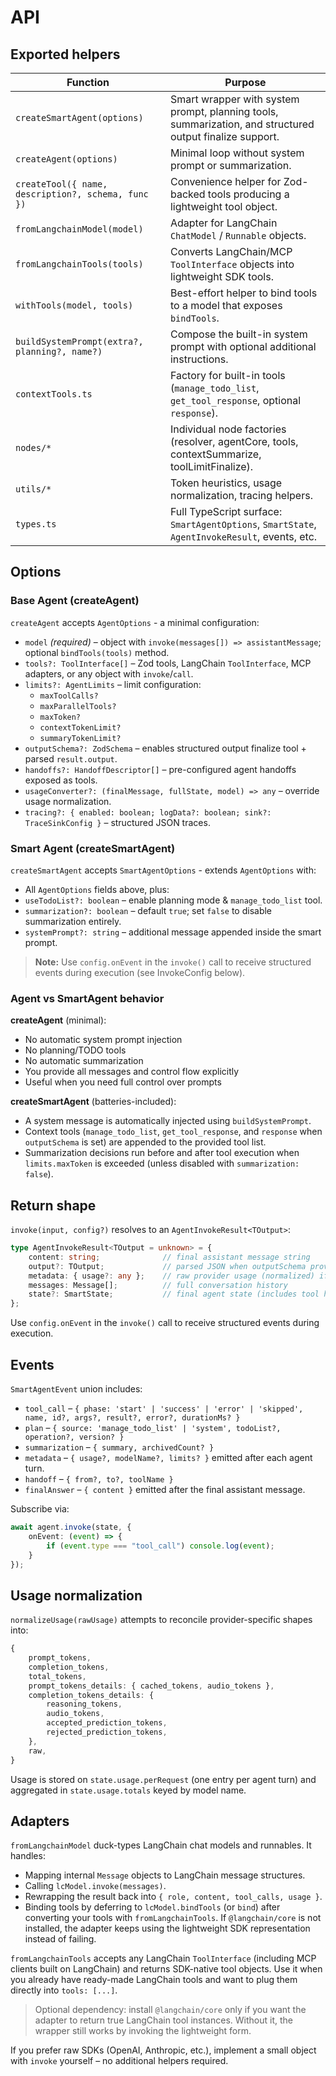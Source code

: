
# API

## Exported helpers

| Function | Purpose |
|----------|---------|
| `createSmartAgent(options)` | Smart wrapper with system prompt, planning tools, summarization, and structured output finalize support. |
| `createAgent(options)` | Minimal loop without system prompt or summarization. |
| `createTool({ name, description?, schema, func })` | Convenience helper for Zod-backed tools producing a lightweight tool object. |
| `fromLangchainModel(model)` | Adapter for LangChain `ChatModel` / `Runnable` objects. |
| `fromLangchainTools(tools)` | Converts LangChain/MCP `ToolInterface` objects into lightweight SDK tools. |
| `withTools(model, tools)` | Best-effort helper to bind tools to a model that exposes `bindTools`. |
| `buildSystemPrompt(extra?, planning?, name?)` | Compose the built-in system prompt with optional additional instructions. |
| `contextTools.ts` | Factory for built-in tools (`manage_todo_list`, `get_tool_response`, optional `response`). |
| `nodes/*` | Individual node factories (resolver, agentCore, tools, contextSummarize, toolLimitFinalize). |
| `utils/*` | Token heuristics, usage normalization, tracing helpers. |
| `types.ts` | Full TypeScript surface: `SmartAgentOptions`, `SmartState`, `AgentInvokeResult`, events, etc. |

## Options

### Base Agent (createAgent)

`createAgent` accepts `AgentOptions` - a minimal configuration:

- `model` *(required)* – object with `invoke(messages[]) => assistantMessage`; optional `bindTools(tools)` method.
- `tools?: ToolInterface[]` – Zod tools, LangChain `ToolInterface`, MCP adapters, or any object with `invoke`/`call`.
- `limits?: AgentLimits` – limit configuration:
	- `maxToolCalls?`
	- `maxParallelTools?`
	- `maxToken?`
	- `contextTokenLimit?`
	- `summaryTokenLimit?`
- `outputSchema?: ZodSchema` – enables structured output finalize tool + parsed `result.output`.
- `handoffs?: HandoffDescriptor[]` – pre-configured agent handoffs exposed as tools.
- `usageConverter?: (finalMessage, fullState, model) => any` – override usage normalization.
- `tracing?: { enabled: boolean; logData?: boolean; sink?: TraceSinkConfig }` – structured JSON traces.

### Smart Agent (createSmartAgent)

`createSmartAgent` accepts `SmartAgentOptions` - extends `AgentOptions` with:

- All `AgentOptions` fields above, plus:
- `useTodoList?: boolean` – enable planning mode & `manage_todo_list` tool.
- `summarization?: boolean` – default `true`; set `false` to disable summarization entirely.
- `systemPrompt?: string` – additional message appended inside the smart prompt.

> **Note:** Use `config.onEvent` in the `invoke()` call to receive structured events during execution (see InvokeConfig below).

### Agent vs SmartAgent behavior

**createAgent** (minimal):
- No automatic system prompt injection
- No planning/TODO tools
- No automatic summarization
- You provide all messages and control flow explicitly
- Useful when you need full control over prompts

**createSmartAgent** (batteries-included):
- A system message is automatically injected using `buildSystemPrompt`.
- Context tools (`manage_todo_list`, `get_tool_response`, and `response` when `outputSchema` is set) are appended to the provided tool list.
- Summarization decisions run before and after tool execution when `limits.maxToken` is exceeded (unless disabled with `summarization: false`).

## Return shape

`invoke(input, config?)` resolves to an `AgentInvokeResult<TOutput>`:

```ts
type AgentInvokeResult<TOutput = unknown> = {
	content: string;              // final assistant message string
	output?: TOutput;             // parsed JSON when outputSchema provided
	metadata: { usage?: any };    // raw provider usage (normalized) if available
	messages: Message[];          // full conversation history
	state?: SmartState;           // final agent state (includes tool history, summaries, usage, etc.)
};
```

Use `config.onEvent` in the `invoke()` call to receive structured events during execution.

## Events

`SmartAgentEvent` union includes:

- `tool_call` – `{ phase: 'start' | 'success' | 'error' | 'skipped', name, id?, args?, result?, error?, durationMs? }`
- `plan` – `{ source: 'manage_todo_list' | 'system', todoList?, operation?, version? }`
- `summarization` – `{ summary, archivedCount? }`
- `metadata` – `{ usage?, modelName?, limits? }` emitted after each agent turn.
- `handoff` – `{ from?, to?, toolName }`
- `finalAnswer` – `{ content }` emitted after the final assistant message.

Subscribe via:

```ts
await agent.invoke(state, {
	onEvent: (event) => {
		if (event.type === "tool_call") console.log(event);
	}
});
```

## Usage normalization

`normalizeUsage(rawUsage)` attempts to reconcile provider-specific shapes into:

```ts
{
	prompt_tokens,
	completion_tokens,
	total_tokens,
	prompt_tokens_details: { cached_tokens, audio_tokens },
	completion_tokens_details: {
		reasoning_tokens,
		audio_tokens,
		accepted_prediction_tokens,
		rejected_prediction_tokens,
	},
	raw,
}
```

Usage is stored on `state.usage.perRequest` (one entry per agent turn) and aggregated in `state.usage.totals` keyed by model name.

## Adapters

`fromLangchainModel` duck-types LangChain chat models and runnables. It handles:

- Mapping internal `Message` objects to LangChain message structures.
- Calling `lcModel.invoke(messages)`.
- Rewrapping the result back into `{ role, content, tool_calls, usage }`.
- Binding tools by deferring to `lcModel.bindTools` (or `bind`) after converting your tools with `fromLangchainTools`. If `@langchain/core` is not installed, the adapter keeps using the lightweight SDK representation instead of failing.

`fromLangchainTools` accepts any LangChain `ToolInterface` (including MCP clients built on LangChain) and returns SDK-native tool objects. Use it when you already have ready-made LangChain tools and want to plug them directly into `tools: [...]`.

> Optional dependency: install `@langchain/core` only if you want the adapter to return true LangChain tool instances. Without it, the wrapper still works by invoking the lightweight form.

If you prefer raw SDKs (OpenAI, Anthropic, etc.), implement a small object with `invoke` yourself – no additional helpers required.
